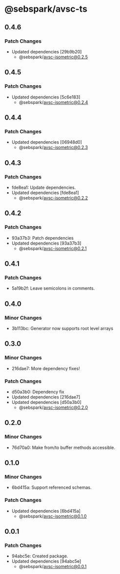 # @sebspark/avsc-ts

## 0.4.6

### Patch Changes

- Updated dependencies [29b9b20]
  - @sebspark/avsc-isometric@0.2.5

## 0.4.5

### Patch Changes

- Updated dependencies [5c6e183]
  - @sebspark/avsc-isometric@0.2.4

## 0.4.4

### Patch Changes

- Updated dependencies [06948d0]
  - @sebspark/avsc-isometric@0.2.3

## 0.4.3

### Patch Changes

- fde8ea1: Update dependencies.
- Updated dependencies [fde8ea1]
  - @sebspark/avsc-isometric@0.2.2

## 0.4.2

### Patch Changes

- 93a37b3: Patch dependencies
- Updated dependencies [93a37b3]
  - @sebspark/avsc-isometric@0.2.1

## 0.4.1

### Patch Changes

- 5a19b2f: Leave semicolons in comments.

## 0.4.0

### Minor Changes

- 3b113bc: Generator now supports root level arrays

## 0.3.0

### Minor Changes

- 216dae7: More dependency fixes!

### Patch Changes

- d50a3b0: Dependency fix
- Updated dependencies [216dae7]
- Updated dependencies [d50a3b0]
  - @sebspark/avsc-isometric@0.2.0

## 0.2.0

### Minor Changes

- 76d70a0: Make from/to buffer methods accessible.

## 0.1.0

### Minor Changes

- 6bd415a: Support referenced schemas.

### Patch Changes

- Updated dependencies [6bd415a]
  - @sebspark/avsc-isometric@0.1.0

## 0.0.1

### Patch Changes

- 94abc5e: Created package.
- Updated dependencies [94abc5e]
  - @sebspark/avsc-isometric@0.0.1
